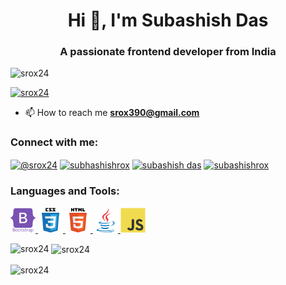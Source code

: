 <h1 align="center">Hi 👋, I'm Subashish Das</h1>
<h3 align="center">A passionate frontend developer from India</h3>

<p align="left"> <img src="https://komarev.com/ghpvc/?username=srox24&label=Profile%20views&color=0e75b6&style=flat" alt="srox24" /> </p>

<p align="left"> <a href="https://github.com/ryo-ma/github-profile-trophy"><img src="https://github-profile-trophy.vercel.app/?username=srox24" alt="srox24" /></a> </p>

- 📫 How to reach me **srox390@gmail.com**

<h3 align="left">Connect with me:</h3>
<p align="left">
<a href="https://codepen.io/@srox24" target="blank"><img align="center" src="https://raw.githubusercontent.com/rahuldkjain/github-profile-readme-generator/master/src/images/icons/Social/codepen.svg" alt="@srox24" height="30" width="40" /></a>
<a href="https://twitter.com/subhashishrox" target="blank"><img align="center" src="https://raw.githubusercontent.com/rahuldkjain/github-profile-readme-generator/master/src/images/icons/Social/twitter.svg" alt="subhashishrox" height="30" width="40" /></a>
<a href="https://linkedin.com/in/subashish das" target="blank"><img align="center" src="https://raw.githubusercontent.com/rahuldkjain/github-profile-readme-generator/master/src/images/icons/Social/linked-in-alt.svg" alt="subashish das" height="30" width="40" /></a>
<a href="https://instagram.com/subashishrox" target="blank"><img align="center" src="https://raw.githubusercontent.com/rahuldkjain/github-profile-readme-generator/master/src/images/icons/Social/instagram.svg" alt="subashishrox" height="30" width="40" /></a>
</p>

<h3 align="left">Languages and Tools:</h3>
<p align="left"> <a href="https://getbootstrap.com" target="_blank" rel="noreferrer"> <img src="https://raw.githubusercontent.com/devicons/devicon/master/icons/bootstrap/bootstrap-plain-wordmark.svg" alt="bootstrap" width="40" height="40"/> </a> <a href="https://www.w3schools.com/css/" target="_blank" rel="noreferrer"> <img src="https://raw.githubusercontent.com/devicons/devicon/master/icons/css3/css3-original-wordmark.svg" alt="css3" width="40" height="40"/> </a> <a href="https://www.w3.org/html/" target="_blank" rel="noreferrer"> <img src="https://raw.githubusercontent.com/devicons/devicon/master/icons/html5/html5-original-wordmark.svg" alt="html5" width="40" height="40"/> </a> <a href="https://www.java.com" target="_blank" rel="noreferrer"> <img src="https://raw.githubusercontent.com/devicons/devicon/master/icons/java/java-original.svg" alt="java" width="40" height="40"/> </a> <a href="https://developer.mozilla.org/en-US/docs/Web/JavaScript" target="_blank" rel="noreferrer"> <img src="https://raw.githubusercontent.com/devicons/devicon/master/icons/javascript/javascript-original.svg" alt="javascript" width="40" height="40"/> </a> </p>

<p><img align="left" src="https://github-readme-stats.vercel.app/api/top-langs?username=srox24&show_icons=true&locale=en&layout=compact" alt="srox24" /></p>

<p>&nbsp;<img align="center" src="https://github-readme-stats.vercel.app/api?username=srox24&show_icons=true&locale=en" alt="srox24" /></p>

<p><img align="center" src="https://github-readme-streak-stats.herokuapp.com/?user=srox24&" alt="srox24" /></p>
